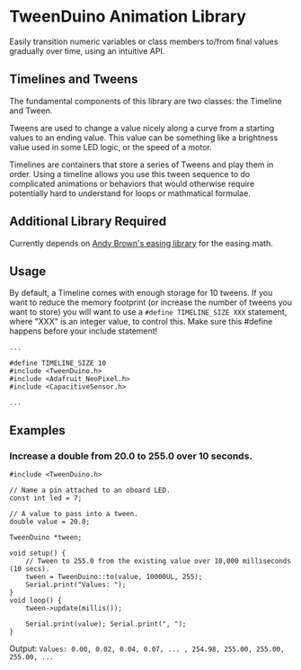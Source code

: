 # TweenDuino Animation Library
Easily transition numeric variables or class members to/from final values gradually over time, using an intuitive API.


## Timelines and Tweens
The fundamental components of this library are two classes: the Timeline and Tween.

Tweens are used to change a value nicely along a curve from a starting values
to an ending value.  This value can be something like a brightness value used
in some LED logic, or the speed of a motor.

Timelines are containers that store a series of Tweens and play them in order.
Using a timeline allows you use this tween sequence to do complicated animations
or behaviors that would otherwise require potentially hard to understand for loops or mathmatical formulae.

## Additional Library Required
Currently depends on [Andy Brown's easing library][1] for the easing math.


## Usage
By default, a Timeline comes with enough storage for 10 tweens.  If you want to reduce the memory footprint (or increase the number of tweens you want to store) you will want to use a `#define TIMELINE_SIZE XXX` statement, where "XXX" is an integer value, to control this.  Make sure this #define happens before your include statement!

```
...

#define TIMELINE_SIZE 10
#include <TweenDuino.h>
#include <Adafruit_NeoPixel.h>
#include <CapacitiveSensor.h>

...
```

## Examples

### Increase a double from 20.0 to 255.0 over 10 seconds.
```
#include <TweenDuino.h>

// Name a pin attached to an oboard LED.
const int led = 7;

// A value to pass into a tween.
double value = 20.0;

TweenDuino *tween;

void setup() {
    // Tween to 255.0 from the existing value over 10,000 milliseconds (10 secs).
    tween = TweenDuino::to(value, 10000UL, 255);
    Serial.print("Values: ");
}
void loop() {
    tween->update(millis());
    
    Serial.print(value); Serial.print(", ");
}
```

Output:
`Values: 0.00, 0.02, 0.04, 0.07, ... , 254.98, 255.00, 255.00, 255.00, ... `


[1]: http://andybrown.me.uk/downloads/